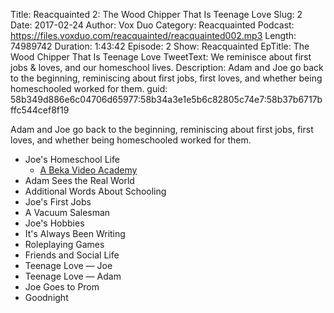 Title: Reacquainted 2: The Wood Chipper That Is Teenage Love
Slug: 2
Date: 2017-02-24
Author: Vox Duo
Category: Reacquainted
Podcast: https://files.voxduo.com/reacquainted/reacquainted002.mp3
Length: 74989742
Duration: 1:43:42
Episode: 2
Show: Reacquainted
EpTitle: The Wood Chipper That Is Teenage Love
TweetText: We reminisce about first jobs & loves, and our homeschool lives.
Description: Adam and Joe go back to the beginning, reminiscing about first jobs, first loves, and whether being homeschooled worked for them.
guid: 58b349d886e6c04706d65977:58b34a3e1e5b6c82805c74e7:58b37b6717bffc544cef8f19

Adam and Joe go back to the beginning, reminiscing about first jobs, first loves, and whether being homeschooled worked for them.

* Joe's Homeschool Life
    * [A Beka Video Academy](http://www.abekaacademy.org/Homeschool/DemoVideo/Default.aspx)
* Adam Sees the Real World
* Additional Words About Schooling
* Joe's First Jobs
* A Vacuum Salesman
* Joe's Hobbies
* It's Always Been Writing
* Roleplaying Games
* Friends and Social Life
* Teenage Love — Joe
* Teenage Love — Adam
* Joe Goes to Prom
* Goodnight
